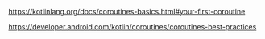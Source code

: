 
https://kotlinlang.org/docs/coroutines-basics.html#your-first-coroutine

https://developer.android.com/kotlin/coroutines/coroutines-best-practices
